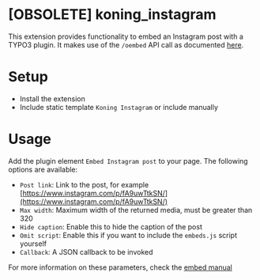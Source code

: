 # [OBSOLETE] koning_instagram

This extension provides functionality to embed an Instagram post with a TYPO3 plugin. It makes use of the ``/oembed`` API call as documented [here](https://www.instagram.com/developer/embedding/).

# Setup

- Install the extension
- Include static template ``Koning Instagram`` or include manually

# Usage

Add the plugin element ``Embed Instagram post`` to your page. The following options are available:

- ``Post link``: Link to the post, for example [https://www.instagram.com/p/fA9uwTtkSN/](https://www.instagram.com/p/fA9uwTtkSN/)
- ``Max width``: Maximum width of the returned media, must be greater than 320
- ``Hide caption``: Enable this to hide the caption of the post
- ``Omit script``: Enable this if you want to include the ``embeds.js`` script yourself
- ``Callback``: A JSON callback to be invoked

For more information on these parameters, check the [embed manual](https://www.instagram.com/developer/embedding/)
